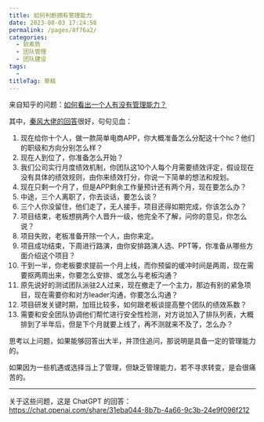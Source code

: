 ```yaml
---
title: 如何判断拥有管理能力
date: 2023-08-03 17:24:58
permalink: /pages/8f76a2/
categories: 
  - 软素质
  - 团队管理
  - 团队建设
tags: 
  - 
titleTag: 草稿
---
```

来自知乎的问题：[如何看出一个人有没有管理能力？](https://www.zhihu.com/question/275334356)

其中，[秦风大佬的回答](https://www.zhihu.com/question/275334356/answer/3038614089)很好，句句见血：

1. 现在给你十个人，做一款简单电商APP，你大概准备怎么分配这十个hc？他们的职级和方向分别怎么样？
2. 现在人到位了，你准备怎么开始？
3. 我们公司实行月度绩效机制，你团队这10个人每个月需要绩效评定，假设现在没有具体的绩效规则，由你来绩效打分，你说一下简单的想法和规划。
4. 现在只剩一个月了，但是APP剩余工作量预计还有两个月，现在要怎么办？
5. 中途，三个人离职了，你去谈话，要怎么谈？
6. 三个人你没留住，他们走了，无人接手，项目还得如期完成，你该怎么办？
7. 项目结束，老板想挑两个人晋升一级，他完全不了解，问你的意见，你怎么说？
8. 项目失败，老板准备开除一个人，由你来定。
9. 项目成功结束，下周进行路演，由你安排路演人选、PPT等，你准备从哪些方面介绍这个项目？
10. 干到一半，你老板要求提前一个月上线，而你预留的缓冲时间是两周，现在需要抠两周出来，你要怎么安排、或怎么与老板沟通？
11. 原先说好的测试团队派驻2人过来，现在撤走了一个主力，那边有别的紧急项目，现在需要你和对方leader沟通，你要怎么沟通？
12. 项目研发关键时期，加班比较多，如何跟老板谈提高整个团队的绩效系数？
13. 需要和安全团队协调他们帮忙进行安全性检测，对方说加入了排队列表，大概排到了半年后，但是下个月就要上线了，再不测就来不及了，怎么办？

思考以上问题，如果能够回答出大半，并顶住追问，那说明是具备一定的管理能力的。

如果因为一些机遇或选择当上了管理，但缺乏管理能力，若不寻求转变，是会很痛苦的。

----

关于这些问题，这是 ChatGPT 的回答： https://chat.openai.com/share/31eba044-8b7b-4a66-9c3b-24e9f096f212